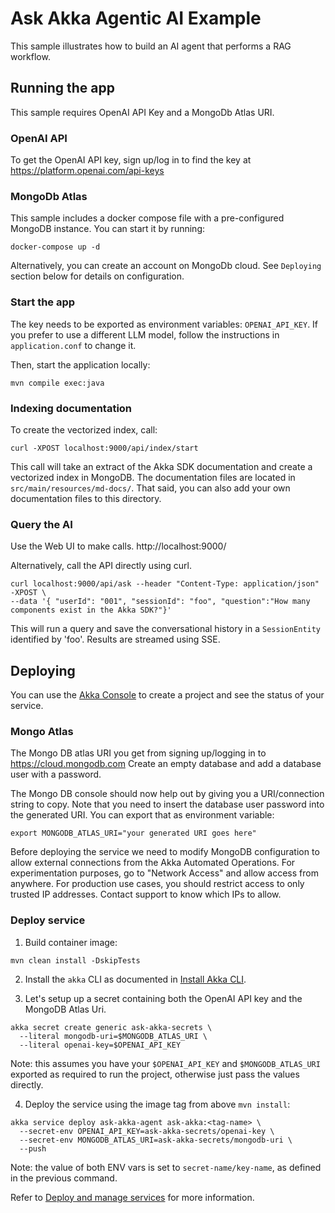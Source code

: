 # Ask Akka Agentic AI Example

This sample illustrates how to build an AI agent that performs a RAG workflow. 

## Running the app

This sample requires OpenAI API Key and a MongoDb Atlas URI.

### OpenAI API
To get the OpenAI API key, sign up/log in to find the key at https://platform.openai.com/api-keys

### MongoDb Atlas

This sample includes a docker compose file with a pre-configured MongoDB instance. You can start it by running:

```shell
docker-compose up -d
```

Alternatively, you can create an account on MongoDb cloud. See `Deploying` section below for details on configuration. 

### Start the app

The key needs to be exported as environment variables: `OPENAI_API_KEY`. 
If you prefer to use a different LLM model, follow the instructions in `application.conf` to change it.

Then, start the application locally:

```shell
mvn compile exec:java
```

### Indexing documentation

To create the vectorized index, call: 

```shell
curl -XPOST localhost:9000/api/index/start 
```
This call will take an extract of the Akka SDK documentation and create a vectorized index in MongoDB.
The documentation files are located in `src/main/resources/md-docs/`. That said, you can also add your own documentation files to this directory.

### Query the AI

Use the Web UI to make calls.
http://localhost:9000/

Alternatively, call the API directly using curl.

```shell
curl localhost:9000/api/ask --header "Content-Type: application/json" -XPOST \
--data '{ "userId": "001", "sessionId": "foo", "question":"How many components exist in the Akka SDK?"}'
```

This will run a query and save the conversational history in a `SessionEntity` identified by 'foo'.
Results are streamed using SSE.


## Deploying

You can use the [Akka Console](https://console.akka.io) to create a project and see the status of your service.

### Mongo Atlas
The Mongo DB atlas URI you get from signing up/logging in to https://cloud.mongodb.com
Create an empty database and add a database user with a password.

The Mongo DB console should now help out by giving you a URI/connection
string to copy. Note that you need to insert the database user password into the generated URI.
You can export that as environment variable:
```shell
export MONGODB_ATLAS_URI="your generated URI goes here"
```

Before deploying the service we need to modify MongoDB configuration to allow external connections from
the Akka Automated Operations. For experimentation purposes, go to "Network Access" and allow access from anywhere.
For production use cases, you should restrict access to only trusted IP addresses.
Contact support to know which IPs to allow.

### Deploy service

1. Build container image:

```shell
mvn clean install -DskipTests
```

2. Install the `akka` CLI as documented in [Install Akka CLI](https://doc.akka.io/operations/cli/installation.html).

3. Let's setup up a secret containing both the OpenAI API key and the MongoDB Atlas Uri.

```shell
akka secret create generic ask-akka-secrets \
  --literal mongodb-uri=$MONGODB_ATLAS_URI \
  --literal openai-key=$OPENAI_API_KEY
```

Note: this assumes you have your `$OPENAI_API_KEY` and `$MONGODB_ATLAS_URI` exported as required to run the project, otherwise just pass the values directly.

4. Deploy the service using the image tag from above `mvn install`:

```shell
akka service deploy ask-akka-agent ask-akka:<tag-name> \
  --secret-env OPENAI_API_KEY=ask-akka-secrets/openai-key \
  --secret-env MONGODB_ATLAS_URI=ask-akka-secrets/mongodb-uri \
  --push
```

Note: the value of both ENV vars is set to `secret-name/key-name`, as defined in the previous command.


Refer to [Deploy and manage services](https://doc.akka.io/operations/services/deploy-service.html)
for more information.
